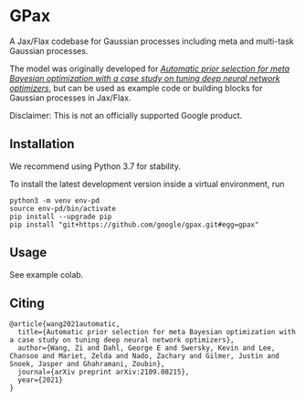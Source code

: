 # GPax
A Jax/Flax codebase for Gaussian processes including meta and multi-task Gaussian processes.

The model was originally developed for *[Automatic prior selection for meta Bayesian optimization with a case study on tuning deep neural network optimizers](https://arxiv.org/abs/2109.08215)*, but can be used as example code or building blocks for Gaussian processes in Jax/Flax.

Disclaimer: This is not an officially supported Google product.

## Installation
We recommend using Python 3.7 for stability.

To install the latest development version inside a virtual environment, run
```
python3 -m venv env-pd
source env-pd/bin/activate
pip install --upgrade pip
pip install "git+https://github.com/google/gpax.git#egg=gpax"
```

## Usage
See example colab.

## Citing
```
@article{wang2021automatic,
  title={Automatic prior selection for meta Bayesian optimization with a case study on tuning deep neural network optimizers},
  author={Wang, Zi and Dahl, George E and Swersky, Kevin and Lee, Chansoo and Mariet, Zelda and Nado, Zachary and Gilmer, Justin and Snoek, Jasper and Ghahramani, Zoubin},
  journal={arXiv preprint arXiv:2109.08215},
  year={2021}
}
```
